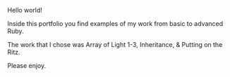 Hello world!

Inside this portfolio you find examples of my work from basic to advanced Ruby.

The work that I chose was Array of Light 1-3, Inheritance, & Putting on the Ritz.

Please enjoy.
